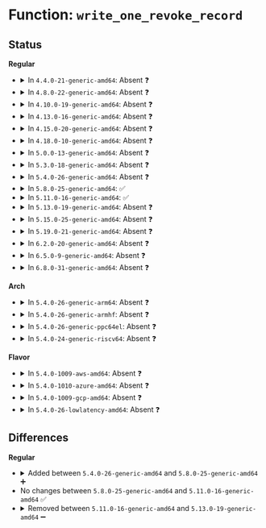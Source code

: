 # Function: <code>write_one_revoke_record</code>

## Status
<b>Regular</b>
<ul>
<li>
<details>
<summary>In <code>4.4.0-21-generic-amd64</code>: Absent ❓</summary>

```json
{
  "name": "write_one_revoke_record",
  "collision_type": "Unique Static",
  "inline_type": "Full",
  "funcs": [
    {
      "addr": 18446744071581916312,
      "name": "write_one_revoke_record",
      "external": false,
      "loc": "fs/jbd2/revoke.c:565",
      "file": "fs/jbd2/revoke.c",
      "inline": "not declared, inlined",
      "caller_inline": [
        "fs/jbd2/revoke.c:jbd2_journal_write_revoke_records"
      ],
      "caller_func": []
    }
  ],
  "symbols": []
}
```
</details>
</li>
<li>
<details>
<summary>In <code>4.8.0-22-generic-amd64</code>: Absent ❓</summary>

```json
{
  "name": "write_one_revoke_record",
  "collision_type": "Unique Static",
  "inline_type": "Full",
  "funcs": [
    {
      "addr": 18446744071582102991,
      "name": "write_one_revoke_record",
      "external": false,
      "loc": "fs/jbd2/revoke.c:563",
      "file": "fs/jbd2/revoke.c",
      "inline": "not declared, inlined",
      "caller_inline": [
        "fs/jbd2/revoke.c:jbd2_journal_write_revoke_records"
      ],
      "caller_func": []
    }
  ],
  "symbols": []
}
```
</details>
</li>
<li>
<details>
<summary>In <code>4.10.0-19-generic-amd64</code>: Absent ❓</summary>

```json
{
  "name": "write_one_revoke_record",
  "collision_type": "Unique Static",
  "inline_type": "Full",
  "funcs": [
    {
      "addr": 18446744071582193087,
      "name": "write_one_revoke_record",
      "external": false,
      "loc": "fs/jbd2/revoke.c:564",
      "file": "fs/jbd2/revoke.c",
      "inline": "not declared, inlined",
      "caller_inline": [
        "fs/jbd2/revoke.c:jbd2_journal_write_revoke_records"
      ],
      "caller_func": []
    }
  ],
  "symbols": []
}
```
</details>
</li>
<li>
<details>
<summary>In <code>4.13.0-16-generic-amd64</code>: Absent ❓</summary>

```json
{
  "name": "write_one_revoke_record",
  "collision_type": "Unique Static",
  "inline_type": "Full",
  "funcs": [
    {
      "addr": 18446744071582278959,
      "name": "write_one_revoke_record",
      "external": false,
      "loc": "fs/jbd2/revoke.c:564",
      "file": "fs/jbd2/revoke.c",
      "inline": "not declared, inlined",
      "caller_inline": [
        "fs/jbd2/revoke.c:jbd2_journal_write_revoke_records"
      ],
      "caller_func": []
    }
  ],
  "symbols": []
}
```
</details>
</li>
<li>
<details>
<summary>In <code>4.15.0-20-generic-amd64</code>: Absent ❓</summary>

```json
{
  "name": "write_one_revoke_record",
  "collision_type": "Unique Static",
  "inline_type": "Full",
  "funcs": [
    {
      "addr": 18446744071582428095,
      "name": "write_one_revoke_record",
      "external": false,
      "loc": "fs/jbd2/revoke.c:564",
      "file": "fs/jbd2/revoke.c",
      "inline": "not declared, inlined",
      "caller_inline": [
        "fs/jbd2/revoke.c:jbd2_journal_write_revoke_records"
      ],
      "caller_func": []
    }
  ],
  "symbols": []
}
```
</details>
</li>
<li>
<details>
<summary>In <code>4.18.0-10-generic-amd64</code>: Absent ❓</summary>

```json
{
  "name": "write_one_revoke_record",
  "collision_type": "Unique Static",
  "inline_type": "Full",
  "funcs": [
    {
      "addr": 18446744071582618475,
      "name": "write_one_revoke_record",
      "external": false,
      "loc": "fs/jbd2/revoke.c:557",
      "file": "fs/jbd2/revoke.c",
      "inline": "not declared, inlined",
      "caller_inline": [
        "fs/jbd2/revoke.c:jbd2_journal_write_revoke_records"
      ],
      "caller_func": []
    }
  ],
  "symbols": []
}
```
</details>
</li>
<li>
<details>
<summary>In <code>5.0.0-13-generic-amd64</code>: Absent ❓</summary>

```json
{
  "name": "write_one_revoke_record",
  "collision_type": "Unique Static",
  "inline_type": "Full",
  "funcs": [
    {
      "addr": 18446744071582720219,
      "name": "write_one_revoke_record",
      "external": false,
      "loc": "fs/jbd2/revoke.c:557",
      "file": "fs/jbd2/revoke.c",
      "inline": "not declared, inlined",
      "caller_inline": [
        "fs/jbd2/revoke.c:jbd2_journal_write_revoke_records"
      ],
      "caller_func": []
    }
  ],
  "symbols": []
}
```
</details>
</li>
<li>
<details>
<summary>In <code>5.3.0-18-generic-amd64</code>: Absent ❓</summary>

```json
{
  "name": "write_one_revoke_record",
  "collision_type": "Unique Static",
  "inline_type": "Full",
  "funcs": [
    {
      "addr": 18446744071582893883,
      "name": "write_one_revoke_record",
      "external": false,
      "loc": "fs/jbd2/revoke.c:565",
      "file": "fs/jbd2/revoke.c",
      "inline": "not declared, inlined",
      "caller_inline": [
        "fs/jbd2/revoke.c:jbd2_journal_write_revoke_records"
      ],
      "caller_func": []
    }
  ],
  "symbols": []
}
```
</details>
</li>
<li>
<details>
<summary>In <code>5.4.0-26-generic-amd64</code>: Absent ❓</summary>

```json
{
  "name": "write_one_revoke_record",
  "collision_type": "Unique Static",
  "inline_type": "Full",
  "funcs": [
    {
      "addr": 18446744071583000575,
      "name": "write_one_revoke_record",
      "external": false,
      "loc": "fs/jbd2/revoke.c:565",
      "file": "fs/jbd2/revoke.c",
      "inline": "not declared, inlined",
      "caller_inline": [
        "fs/jbd2/revoke.c:jbd2_journal_write_revoke_records"
      ],
      "caller_func": []
    }
  ],
  "symbols": []
}
```
</details>
</li>
<li>
<details>
<summary>In <code>5.8.0-25-generic-amd64</code>: ✅</summary>

```c
void write_one_revoke_record(transaction_t * transaction, struct list_head * log_bufs, struct buffer_head * * descriptorp, int * offsetp, struct jbd2_revoke_record_s * record)
```

```json
{
  "name": "write_one_revoke_record",
  "collision_type": "Unique Static",
  "inline_type": "No",
  "funcs": [
    {
      "addr": 18446744071583315152,
      "name": "write_one_revoke_record",
      "external": false,
      "loc": "fs/jbd2/revoke.c:571",
      "file": "fs/jbd2/revoke.c",
      "inline": "seen, unknown",
      "caller_inline": [],
      "caller_func": [
        "fs/jbd2/revoke.c:jbd2_journal_write_revoke_records"
      ]
    }
  ],
  "symbols": [
    {
      "addr": 18446744071583315152,
      "name": "write_one_revoke_record",
      "section": ".text",
      "bind": "STB_LOCAL",
      "size": 377
    }
  ]
}
```
</details>
</li>
<li>
<details>
<summary>In <code>5.11.0-16-generic-amd64</code>: ✅</summary>

```c
void write_one_revoke_record(transaction_t * transaction, struct list_head * log_bufs, struct buffer_head * * descriptorp, int * offsetp, struct jbd2_revoke_record_s * record)
```

```json
{
  "name": "write_one_revoke_record",
  "collision_type": "Unique Static",
  "inline_type": "No",
  "funcs": [
    {
      "addr": 18446744071583430064,
      "name": "write_one_revoke_record",
      "external": false,
      "loc": "fs/jbd2/revoke.c:571",
      "file": "fs/jbd2/revoke.c",
      "inline": "seen, unknown",
      "caller_inline": [],
      "caller_func": [
        "fs/jbd2/revoke.c:jbd2_journal_write_revoke_records"
      ]
    }
  ],
  "symbols": [
    {
      "addr": 18446744071583430064,
      "name": "write_one_revoke_record",
      "section": ".text",
      "bind": "STB_LOCAL",
      "size": 377
    }
  ]
}
```
</details>
</li>
<li>
<details>
<summary>In <code>5.13.0-19-generic-amd64</code>: Absent ❓</summary>

```json
{
  "name": "write_one_revoke_record",
  "collision_type": "Unique Static",
  "inline_type": "Full",
  "funcs": [
    {
      "addr": 18446744071583454325,
      "name": "write_one_revoke_record",
      "external": false,
      "loc": "fs/jbd2/revoke.c:571",
      "file": "fs/jbd2/revoke.c",
      "inline": "not declared, inlined",
      "caller_inline": [
        "fs/jbd2/revoke.c:jbd2_journal_write_revoke_records"
      ],
      "caller_func": []
    }
  ],
  "symbols": []
}
```
</details>
</li>
<li>
<details>
<summary>In <code>5.15.0-25-generic-amd64</code>: Absent ❓</summary>

```json
{
  "name": "write_one_revoke_record",
  "collision_type": "Unique Static",
  "inline_type": "Full",
  "funcs": [
    {
      "addr": 18446744071583804917,
      "name": "write_one_revoke_record",
      "external": false,
      "loc": "fs/jbd2/revoke.c:571",
      "file": "fs/jbd2/revoke.c",
      "inline": "not declared, inlined",
      "caller_inline": [
        "fs/jbd2/revoke.c:jbd2_journal_write_revoke_records"
      ],
      "caller_func": []
    }
  ],
  "symbols": []
}
```
</details>
</li>
<li>
<details>
<summary>In <code>5.19.0-21-generic-amd64</code>: Absent ❓</summary>

```json
{
  "name": "write_one_revoke_record",
  "collision_type": "Unique Static",
  "inline_type": "Full",
  "funcs": [
    {
      "addr": 18446744071584369856,
      "name": "write_one_revoke_record",
      "external": false,
      "loc": "fs/jbd2/revoke.c:571",
      "file": "fs/jbd2/revoke.c",
      "inline": "not declared, inlined",
      "caller_inline": [
        "fs/jbd2/revoke.c:jbd2_journal_write_revoke_records"
      ],
      "caller_func": []
    }
  ],
  "symbols": []
}
```
</details>
</li>
<li>
<details>
<summary>In <code>6.2.0-20-generic-amd64</code>: Absent ❓</summary>

```json
{
  "name": "write_one_revoke_record",
  "collision_type": "Unique Static",
  "inline_type": "Full",
  "funcs": [
    {
      "addr": 18446744071585021440,
      "name": "write_one_revoke_record",
      "external": false,
      "loc": "fs/jbd2/revoke.c:571",
      "file": "fs/jbd2/revoke.c",
      "inline": "not declared, inlined",
      "caller_inline": [
        "fs/jbd2/revoke.c:jbd2_journal_write_revoke_records"
      ],
      "caller_func": []
    }
  ],
  "symbols": []
}
```
</details>
</li>
<li>
<details>
<summary>In <code>6.5.0-9-generic-amd64</code>: Absent ❓</summary>

```json
{
  "name": "write_one_revoke_record",
  "collision_type": "Unique Static",
  "inline_type": "Full",
  "funcs": [
    {
      "addr": 18446744071585248701,
      "name": "write_one_revoke_record",
      "external": false,
      "loc": "fs/jbd2/revoke.c:571",
      "file": "fs/jbd2/revoke.c",
      "inline": "not declared, inlined",
      "caller_inline": [
        "fs/jbd2/revoke.c:jbd2_journal_write_revoke_records"
      ],
      "caller_func": []
    }
  ],
  "symbols": []
}
```
</details>
</li>
<li>
<details>
<summary>In <code>6.8.0-31-generic-amd64</code>: Absent ❓</summary>

```json
{
  "name": "write_one_revoke_record",
  "collision_type": "Unique Static",
  "inline_type": "Full",
  "funcs": [
    {
      "addr": 18446744071585481949,
      "name": "write_one_revoke_record",
      "external": false,
      "loc": "fs/jbd2/revoke.c:571",
      "file": "fs/jbd2/revoke.c",
      "inline": "not declared, inlined",
      "caller_inline": [
        "fs/jbd2/revoke.c:jbd2_journal_write_revoke_records"
      ],
      "caller_func": []
    }
  ],
  "symbols": []
}
```
</details>
</li>
</ul>
<b>Arch</b>
<ul>
<li>
<details>
<summary>In <code>5.4.0-26-generic-arm64</code>: Absent ❓</summary>

```json
{
  "name": "write_one_revoke_record",
  "collision_type": "Unique Static",
  "inline_type": "Full",
  "funcs": [
    {
      "addr": 18446603336494688464,
      "name": "write_one_revoke_record",
      "external": false,
      "loc": "fs/jbd2/revoke.c:565",
      "file": "fs/jbd2/revoke.c",
      "inline": "not declared, inlined",
      "caller_inline": [
        "fs/jbd2/revoke.c:jbd2_journal_write_revoke_records"
      ],
      "caller_func": []
    }
  ],
  "symbols": []
}
```
</details>
</li>
<li>
<details>
<summary>In <code>5.4.0-26-generic-armhf</code>: Absent ❓</summary>

```json
{
  "name": "write_one_revoke_record",
  "collision_type": "Unique Static",
  "inline_type": "Full",
  "funcs": [
    {
      "addr": 3228127304,
      "name": "write_one_revoke_record",
      "external": false,
      "loc": "fs/jbd2/revoke.c:565",
      "file": "fs/jbd2/revoke.c",
      "inline": "not declared, inlined",
      "caller_inline": [
        "fs/jbd2/revoke.c:jbd2_journal_write_revoke_records"
      ],
      "caller_func": []
    }
  ],
  "symbols": []
}
```
</details>
</li>
<li>
<details>
<summary>In <code>5.4.0-26-generic-ppc64el</code>: Absent ❓</summary>

```json
{
  "name": "write_one_revoke_record",
  "collision_type": "Unique Static",
  "inline_type": "Full",
  "funcs": [
    {
      "addr": 13835058055288504664,
      "name": "write_one_revoke_record",
      "external": false,
      "loc": "fs/jbd2/revoke.c:565",
      "file": "fs/jbd2/revoke.c",
      "inline": "not declared, inlined",
      "caller_inline": [
        "fs/jbd2/revoke.c:jbd2_journal_write_revoke_records"
      ],
      "caller_func": []
    }
  ],
  "symbols": []
}
```
</details>
</li>
<li>
<details>
<summary>In <code>5.4.0-24-generic-riscv64</code>: Absent ❓</summary>

```json
{
  "name": "write_one_revoke_record",
  "collision_type": "Unique Static",
  "inline_type": "Full",
  "funcs": [
    {
      "addr": 18446743936274044980,
      "name": "write_one_revoke_record",
      "external": false,
      "loc": "fs/jbd2/revoke.c:565",
      "file": "fs/jbd2/revoke.c",
      "inline": "not declared, inlined",
      "caller_inline": [
        "fs/jbd2/revoke.c:jbd2_journal_write_revoke_records"
      ],
      "caller_func": []
    }
  ],
  "symbols": []
}
```
</details>
</li>
</ul>
<b>Flavor</b>
<ul>
<li>
<details>
<summary>In <code>5.4.0-1009-aws-amd64</code>: Absent ❓</summary>

```json
{
  "name": "write_one_revoke_record",
  "collision_type": "Unique Static",
  "inline_type": "Full",
  "funcs": [
    {
      "addr": 18446744071582969311,
      "name": "write_one_revoke_record",
      "external": false,
      "loc": "fs/jbd2/revoke.c:565",
      "file": "fs/jbd2/revoke.c",
      "inline": "not declared, inlined",
      "caller_inline": [
        "fs/jbd2/revoke.c:jbd2_journal_write_revoke_records"
      ],
      "caller_func": []
    }
  ],
  "symbols": []
}
```
</details>
</li>
<li>
<details>
<summary>In <code>5.4.0-1010-azure-amd64</code>: Absent ❓</summary>

```json
{
  "name": "write_one_revoke_record",
  "collision_type": "Unique Static",
  "inline_type": "Full",
  "funcs": [
    {
      "addr": 18446744071582906463,
      "name": "write_one_revoke_record",
      "external": false,
      "loc": "fs/jbd2/revoke.c:565",
      "file": "fs/jbd2/revoke.c",
      "inline": "not declared, inlined",
      "caller_inline": [
        "fs/jbd2/revoke.c:jbd2_journal_write_revoke_records"
      ],
      "caller_func": []
    }
  ],
  "symbols": []
}
```
</details>
</li>
<li>
<details>
<summary>In <code>5.4.0-1009-gcp-amd64</code>: Absent ❓</summary>

```json
{
  "name": "write_one_revoke_record",
  "collision_type": "Unique Static",
  "inline_type": "Full",
  "funcs": [
    {
      "addr": 18446744071582957919,
      "name": "write_one_revoke_record",
      "external": false,
      "loc": "fs/jbd2/revoke.c:565",
      "file": "fs/jbd2/revoke.c",
      "inline": "not declared, inlined",
      "caller_inline": [
        "fs/jbd2/revoke.c:jbd2_journal_write_revoke_records"
      ],
      "caller_func": []
    }
  ],
  "symbols": []
}
```
</details>
</li>
<li>
<details>
<summary>In <code>5.4.0-26-lowlatency-amd64</code>: Absent ❓</summary>

```json
{
  "name": "write_one_revoke_record",
  "collision_type": "Unique Static",
  "inline_type": "Full",
  "funcs": [
    {
      "addr": 18446744071583046399,
      "name": "write_one_revoke_record",
      "external": false,
      "loc": "fs/jbd2/revoke.c:565",
      "file": "fs/jbd2/revoke.c",
      "inline": "not declared, inlined",
      "caller_inline": [
        "fs/jbd2/revoke.c:jbd2_journal_write_revoke_records"
      ],
      "caller_func": []
    }
  ],
  "symbols": []
}
```
</details>
</li>
</ul>

## Differences
<b>Regular</b>
<ul>
<li>
<details>
<summary>Added between <code>5.4.0-26-generic-amd64</code> and <code>5.8.0-25-generic-amd64</code> ➕</summary>

```c
void write_one_revoke_record(transaction_t * transaction, struct list_head * log_bufs, struct buffer_head * * descriptorp, int * offsetp, struct jbd2_revoke_record_s * record)
```
</details>
</li>
<li>
No changes between <code>5.8.0-25-generic-amd64</code> and <code>5.11.0-16-generic-amd64</code> ✅
</li>
<li>
<details>
<summary>Removed between <code>5.11.0-16-generic-amd64</code> and <code>5.13.0-19-generic-amd64</code> ➖</summary>

```c
void write_one_revoke_record(transaction_t * transaction, struct list_head * log_bufs, struct buffer_head * * descriptorp, int * offsetp, struct jbd2_revoke_record_s * record)
```
</details>
</li>
</ul>
